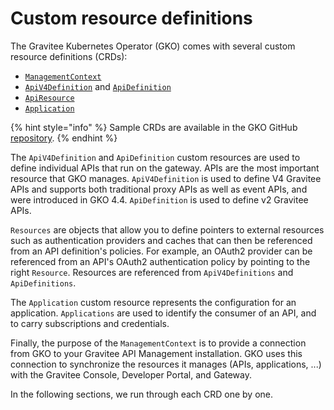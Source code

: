# Custom resource definitions

The Gravitee Kubernetes Operator (GKO) comes with several custom resource definitions (CRDs):

* [`ManagementContext`](managementcontext.md)
* [`ApiV4Definition`](apiv4definition.md) and [`ApiDefinition`](apidefinition.md)
* [`ApiResource`](apiresource.md)
* [`Application`](application.md)

{% hint style="info" %}
Sample CRDs are available in the GKO GitHub [repository](https://github.com/gravitee-io/gravitee-kubernetes-operator/tree/4.5.x/examples).
{% endhint %}

The `ApiV4Definition` and `ApiDefinition` custom resources are used to define individual APIs that run on the gateway. APIs are the most important resource that GKO manages. `ApiV4Definition` is used to define V4 Gravitee APIs and supports both traditional proxy APIs as well as event APIs, and were introduced in GKO 4.4. `ApiDefinition` is used to define v2 Gravitee APIs.

`Resources` are objects that allow you to define pointers to external resources such as authentication providers and caches that can then be referenced from an API definition's policies. For example, an OAuth2 provider can be referenced from an API's OAuth2 authentication policy by pointing to the right `Resource`. Resources are referenced from `ApiV4Definitions` and `ApiDefinitions`.

The `Application` custom resource represents the configuration for an application. `Applications` are used to identify the consumer of an API, and to carry subscriptions and credentials.

Finally, the purpose of the `ManagementContext` is to provide a connection from GKO to your Gravitee API Management installation. GKO uses this connection to synchronize the resources it manages (APIs, applications, ...) with the Gravitee Console, Developer Portal, and Gateway.

In the following sections, we run through each CRD one by one.
